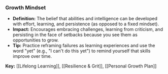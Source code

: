 ### Growth Mindset

- **Definition:** The belief that abilities and intelligence can be developed with effort, learning, and persistence (as opposed to a fixed mindset).
- **Impact:** Encourages embracing challenges, learning from criticism, and persisting in the face of setbacks because you see them as opportunities to grow.
- **Tip:** Practice reframing failures as learning experiences and use the word "yet" (e.g., "I can't do this yet") to remind yourself that skills improve over time.

**Key:** [[Lifelong Learning]], [[Resilience & Grit]], [[Personal Growth Plan]]